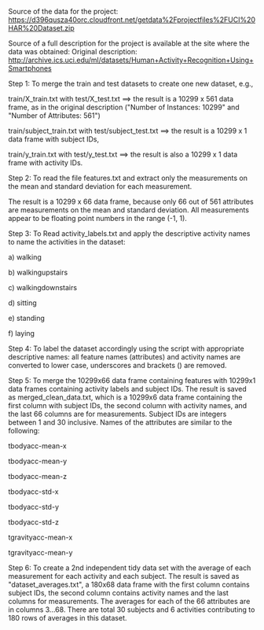 Source of the data for the project:
https://d396qusza40orc.cloudfront.net/getdata%2Fprojectfiles%2FUCI%20HAR%20Dataset.zip

Source of a full description for the project is available at the site where the data was obtained:
Original description: http://archive.ics.uci.edu/ml/datasets/Human+Activity+Recognition+Using+Smartphones


Step 1: To merge the train and test datasets to create one new dataset, e.g.,

train/X_train.txt with test/X_test.txt ==> the result is a 10299 x 561 data frame, as in the original description ("Number of Instances: 10299" and "Number of Attributes: 561")

train/subject_train.txt with test/subject_test.txt ==> the result is a 10299 x 1 data frame with subject IDs,

train/y_train.txt with test/y_test.txt ==> the result is also a 10299 x 1 data frame with activity IDs.


Step 2: To read the file features.txt and extract only the measurements on the mean and standard deviation for each measurement.

The result is a 10299 x 66 data frame, because only 66 out of 561 attributes are measurements on the mean and standard deviation. All measurements appear to be floating point numbers in the range (-1, 1).


Step 3: To Read activity_labels.txt and apply the descriptive activity names to name the activities in the dataset:

a) walking

b) walkingupstairs

c) walkingdownstairs

d) sitting

e) standing

f) laying

Step 4: To label the dataset accordingly using the script with appropriate descriptive names: all feature names (attributes) and activity names are converted to lower case, underscores and brackets () are removed.


Step 5: To merge the 10299x66 data frame containing features with 10299x1 data frames containing activity labels and subject IDs. The result is saved as merged_clean_data.txt, which is a 10299x6 data frame containing the first column with subject IDs, the second column with activity names, and the last 66 columns are for measurements. Subject IDs are integers between 1 and 30 inclusive. Names of the attributes are similar to the following:

tbodyacc-mean-x

tbodyacc-mean-y

tbodyacc-mean-z

tbodyacc-std-x

tbodyacc-std-y

tbodyacc-std-z

tgravityacc-mean-x

tgravityacc-mean-y


Step 6: To create a 2nd independent tidy data set with the average of each measurement for each activity and each subject. The result is saved as "dataset_averages.txt", a 180x68 data frame with the first column contains subject IDs, the second column contains activity names and the last columns for measurements. The averages for each of the 66 attributes are in columns 3...68. There are total 30 subjects and 6 activities contributing to 180 rows of averages in this dataset.
